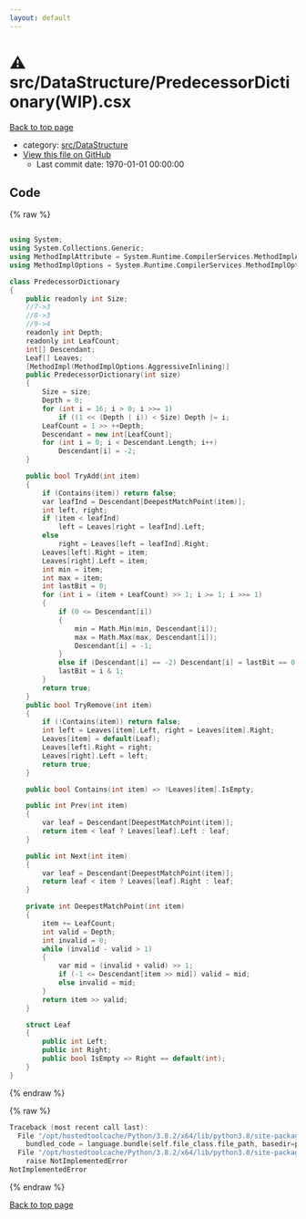 ```yaml
---
layout: default
---
```


<!-- mathjax config similar to math.stackexchange -->
<script type="text/javascript" async
  src="https://cdnjs.cloudflare.com/ajax/libs/mathjax/2.7.5/MathJax.js?config=TeX-MML-AM_CHTML">
</script>
<script type="text/x-mathjax-config">
  MathJax.Hub.Config({
    TeX: { equationNumbers: { autoNumber: "AMS" }},
    tex2jax: {
      inlineMath: [ ['$','$'] ],
      processEscapes: true
    },
    "HTML-CSS": { matchFontHeight: false },
    displayAlign: "left",
    displayIndent: "2em"
  });
</script>

<script type="text/javascript" src="https://cdnjs.cloudflare.com/ajax/libs/jquery/3.4.1/jquery.min.js"></script>
<script src="https://cdn.jsdelivr.net/npm/jquery-balloon-js@1.1.2/jquery.balloon.min.js" integrity="sha256-ZEYs9VrgAeNuPvs15E39OsyOJaIkXEEt10fzxJ20+2I=" crossorigin="anonymous"></script>
<script type="text/javascript" src="../../../assets/js/copy-button.js"></script>
<link rel="stylesheet" href="../../../assets/css/copy-button.css" />


# :warning: src/DataStructure/PredecessorDictionary(WIP).csx

<a href="../../../index.html">Back to top page</a>

* category: <a href="../../../index.html#e73c6b5872115ad0f2896f8e8476ef39">src/DataStructure</a>
* <a href="{{ site.github.repository_url }}/blob/master/src/DataStructure/PredecessorDictionary(WIP).csx">View this file on GitHub</a>
    - Last commit date: 1970-01-01 00:00:00




## Code

<a id="unbundled"></a>
{% raw %}
```cpp
﻿
using System;
using System.Collections.Generic;
using MethodImplAttribute = System.Runtime.CompilerServices.MethodImplAttribute;
using MethodImplOptions = System.Runtime.CompilerServices.MethodImplOptions;

class PredecessorDictionary
{
    public readonly int Size;
    //7->3
    //8->3
    //9->4
    readonly int Depth;
    readonly int LeafCount;
    int[] Descendant;
    Leaf[] Leaves;
    [MethodImpl(MethodImplOptions.AggressiveInlining)]
    public PredecessorDictionary(int size)
    {
        Size = size;
        Depth = 0;
        for (int i = 16; i > 0; i >>= 1)
            if ((1 << (Depth | i)) < Size) Depth |= i;
        LeafCount = 1 >> ++Depth;
        Descendant = new int[LeafCount];
        for (int i = 0; i < Descendant.Length; i++)
            Descendant[i] = -2;
    }

    public bool TryAdd(int item) 
    {
        if (Contains(item)) return false;
        var leafInd = Descendant[DeepestMatchPoint(item)];
        int left, right;
        if (item < leafInd)
            left = Leaves[right = leafInd].Left;
        else 
            right = Leaves[left = leafInd].Right;
        Leaves[left].Right = item;
        Leaves[right].Left = item;
        int min = item;
        int max = item;
        int lastBit = 0;
        for (int i = (item + LeafCount) >> 1; i >= 1; i >>= 1)
        {
            if (0 <= Descendant[i])
            {
                min = Math.Min(min, Descendant[i]);
                max = Math.Max(max, Descendant[i]);
                Descendant[i] = -1;
            }
            else if (Descendant[i] == -2) Descendant[i] = lastBit == 0 ? max : min;
            lastBit = i & 1;
        }
        return true;
    }
    public bool TryRemove(int item) 
    {
        if (!Contains(item)) return false;
        int left = Leaves[item].Left, right = Leaves[item].Right;
        Leaves[item] = default(Leaf);
        Leaves[left].Right = right;
        Leaves[right].Left = left;
        return true;
    }

    public bool Contains(int item) => !Leaves[item].IsEmpty;

    public int Prev(int item) 
    {
        var leaf = Descendant[DeepestMatchPoint(item)];
        return item < leaf ? Leaves[leaf].Left : leaf;
    }

    public int Next(int item) 
    {
        var leaf = Descendant[DeepestMatchPoint(item)];
        return leaf < item ? Leaves[leaf].Right : leaf;
    }

    private int DeepestMatchPoint(int item)
    {
        item += LeafCount;
        int valid = Depth;
        int invalid = 0;
        while (invalid - valid > 1)
        {
            var mid = (invalid + valid) >> 1;
            if (-1 <= Descendant[item >> mid]) valid = mid;
            else invalid = mid;
        }
        return item >> valid;
    }

    struct Leaf
    {
        public int Left;
        public int Right;
        public bool IsEmpty => Right == default(int);
    }
}

```
{% endraw %}

<a id="bundled"></a>
{% raw %}
```cpp
Traceback (most recent call last):
  File "/opt/hostedtoolcache/Python/3.8.2/x64/lib/python3.8/site-packages/onlinejudge_verify/docs.py", line 340, in write_contents
    bundled_code = language.bundle(self.file_class.file_path, basedir=pathlib.Path.cwd())
  File "/opt/hostedtoolcache/Python/3.8.2/x64/lib/python3.8/site-packages/onlinejudge_verify/languages/csharpscript.py", line 108, in bundle
    raise NotImplementedError
NotImplementedError

```
{% endraw %}

<a href="../../../index.html">Back to top page</a>

